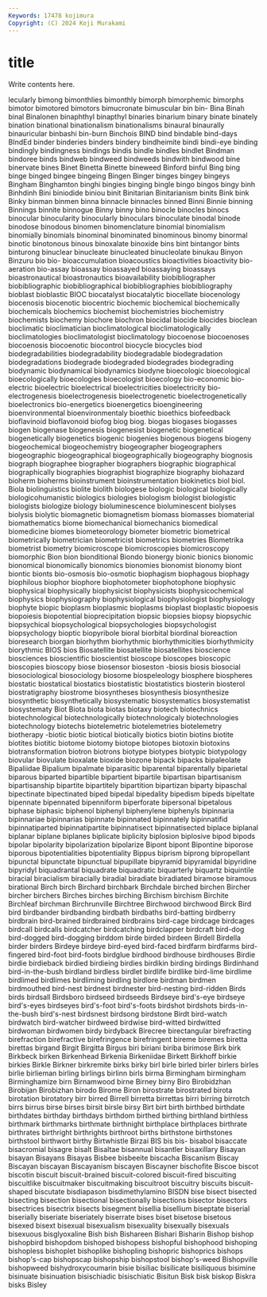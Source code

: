 ```yaml
---
Keywords: 17478 kojimura
Copyright: (C) 2024 Koji Murakami
---
```


# title

Write contents here.



lecularly bimong bimonthlies
bimonthly bimorph bimorphemic bimorphs bimotor bimotored bimotors bimucronate bimuscular bin
bin- Bina Binah binal Binalonen binaphthyl binapthyl binaries binarium binary
binate binately bination binational binationalism binationalisms binaural binaurally binauricular binbashi
bin-burn Binchois BIND bind bindable bind-days BIndEd binder binderies binders
bindery bindheimite bindi bindi-eye binding bindingly bindingness bindings bindis bindle
bindles bindlet Bindman bindoree binds bindweb bindweed bindweeds bindwith bindwood
bine binervate bines Binet Binetta Binette bineweed Binford binful Bing
bing binge binged bingee bingeing Bingen Binger binges bingey bingeys
Bingham Binghamton binghi bingies binging bingle bingo bingos bingy binh
Binhdinh Bini biniodide biniou binit Binitarian Binitarianism binits Bink bink
Binky binman binmen binna binnacle binnacles binned Binni Binnie binning
Binnings binnite binnogue Binny binny bino binocle binocles binocs binocular
binocularity binocularly binoculars binoculate binodal binode binodose binodous binomen binomenclature
binomial binomialism binomially binomials binominal binominated binominous binomy binormal binotic
binotonous binous binoxalate binoxide bins bint bintangor bints binturong binuclear
binucleate binucleated binucleolate binukau Binyon Binzuru bio bio- bioaccumulation bioacoustics
bioactivities bioactivity bio-aeration bio-assay bioassay bioassayed bioassaying bioassays bioastronautical bioastronautics
bioavailability biobibliographer biobibliographic biobibliographical biobibliographies biobibliography bioblast bioblastic BIOC biocatalyst
biocatalytic biocellate biocenology biocenosis biocenotic biocentric biochemic biochemical biochemically biochemicals
biochemics biochemist biochemistries biochemistry biochemists biochemy biochore biochron biocidal biocide
biocides bioclean bioclimatic bioclimatician bioclimatological bioclimatologically bioclimatologies bioclimatologist bioclimatology biocoenose
biocoenoses biocoenosis biocoenotic biocontrol biocycle biocycles biod biodegradabilities biodegradability biodegradable
biodegradation biodegradations biodegrade biodegraded biodegrades biodegrading biodynamic biodynamical biodynamics biodyne
bioecologic bioecological bioecologically bioecologies bioecologist bioecology bio-economic bio-electric bioelectric bioelectrical
bioelectricities bioelectricity bio-electrogenesis bioelectrogenesis bioelectrogenetic bioelectrogenetically bioelectronics bio-energetics bioenergetics bioengineering
bioenvironmental bioenvironmentaly bioethic bioethics biofeedback bioflavinoid bioflavonoid biofog biog biog.
biogas biogases biogasses biogen biogenase biogenesis biogenesist biogenetic biogenetical biogenetically
biogenetics biogenic biogenies biogenous biogens biogeny biogeochemical biogeochemistry biogeographer biogeographers
biogeographic biogeographical biogeographically biogeography biognosis biograph biographee biographer biographers biographic
biographical biographically biographies biographist biographize biography biohazard bioherm bioherms bioinstrument
bioinstrumentation biokinetics biol biol. Biola biolinguistics biolite biolith biologese biologic
biological biologically biologicohumanistic biologics biologies biologism biologist biologistic biologists biologize
biology bioluminescence bioluminescent biolyses biolysis biolytic biomagnetic biomagnetism biomass biomasses
biomaterial biomathematics biome biomechanical biomechanics biomedical biomedicine biomes biometeorology biometer
biometric biometrical biometrically biometrician biometricist biometrics biometries Biometrika biometrist biometry
biomicroscope biomicroscopies biomicroscopy biomorphic Bion bion bionditional Biondo bionergy bionic
bionics bionomic bionomical bionomically bionomics bionomies bionomist bionomy biont biontic
bionts bio-osmosis bio-osmotic biophagism biophagous biophagy biophilous biophor biophore biophotometer
biophotophone biophysic biophysical biophysically biophysicist biophysicists biophysicochemical biophysics biophysiography biophysiological
biophysiologist biophysiology biophyte biopic bioplasm bioplasmic bioplasms bioplast bioplastic biopoesis
biopoiesis biopotential bioprecipitation biopsic biopsies biopsy biopsychic biopsychical biopsychological biopsychologies
biopsychologist biopsychology bioptic biopyribole bioral biorbital biordinal bioreaction bioresearch biorgan
biorhythm biorhythmic biorhythmicities biorhythmicity biorythmic BIOS bios Biosatellite biosatellite biosatellites
bioscience biosciences bioscientific bioscientist bioscope bioscopes bioscopic bioscopies bioscopy biose
biosensor bioseston -biosis biosis biosocial biosociological biosociology biosome biospeleology biosphere
biospheres biostatic biostatical biostatics biostatistic biostatistics biosterin biosterol biostratigraphy biostrome
biosyntheses biosynthesis biosynthesize biosynthetic biosynthetically biosystematic biosystematics biosystematist biosystematy Biot
Biota biota biotas biotaxy biotech biotechnics biotechnological biotechnologically biotechnologicaly biotechnologies
biotechnology biotechs biotelemetric biotelemetries biotelemetry biotherapy -biotic biotic biotical biotically
biotics biotin biotins biotite biotites biotitic biotome biotomy biotope biotopes
biotoxin biotoxins biotransformation biotron biotrons biotype biotypes biotypic biotypology biovular
biovulate bioxalate bioxide biozone bipack bipacks bipaleolate Bipaliidae Bipalium bipalmate
biparasitic biparental biparentally biparietal biparous biparted bipartible bipartient bipartile bipartisan
bipartisanism bipartisanship bipartite bipartitely bipartition bipartizan biparty bipaschal bipectinate bipectinated
biped bipedal bipedality bipedism bipeds bipeltate bipennate bipennated bipenniform biperforate
bipersonal bipetalous biphase biphasic biphenol biphenyl biphenylene biphenyls bipinnaria bipinnariae
bipinnarias bipinnate bipinnated bipinnately bipinnatifid bipinnatiparted bipinnatipartite bipinnatisect bipinnatisected biplace
biplanal biplanar biplane biplanes biplicate biplicity biplosion biplosive bipod bipods
bipolar bipolarity bipolarization bipolarize Bipont bipont Bipontine biporose biporous bipotentialities
bipotentiality Bippus biprism biprong bipropellant bipunctal bipunctate bipunctual bipupillate bipyramid
bipyramidal bipyridine bipyridyl biquadrantal biquadrate biquadratic biquarterly biquartz biquintile biracial
biracialism biracially biradial biradiate biradiated biramose biramous birational Birch birch
Birchard birchbark Birchdale birched birchen Bircher bircher birchers Birches birches
birching Birchism birchism Birchite Birchleaf birchman Birchrunville Birchtree Birchwood birchwood
Birck Bird bird birdbander birdbanding birdbath birdbaths bird-batting birdberry birdbrain
bird-brained birdbrained birdbrains bird-cage birdcage birdcages birdcall birdcalls birdcatcher birdcatching
birdclapper birdcraft bird-dog bird-dogged bird-dogging birddom birde birded birdeen Birdell
Birdella birder birders Birdeye birdeye bird-eyed bird-faced birdfarm birdfarms bird-fingered
bird-foot bird-foots birdglue birdhood birdhouse birdhouses Birdie birdie birdieback birdied
birdieing birdies birdikin birding birdings Birdinhand bird-in-the-bush birdland birdless birdlet
birdlife birdlike bird-lime birdlime birdlimed birdlimes birdliming birdling birdlore birdman
birdmen birdmouthed bird-nest birdnest birdnester bird-nesting bird-ridden Birds birds birdsall
Birdsboro birdseed birdseeds Birdseye bird's-eye birdseye bird's-eyes birdseyes bird's-foot bird's-foots
birdshot birdshots birds-in-the-bush bird's-nest birdsnest birdsong birdstone Birdt bird-watch birdwatch
bird-watcher birdweed birdwise bird-witted birdwitted birdwoman birdwomen birdy birdyback Birecree
birectangular birefracting birefraction birefractive birefringence birefringent bireme biremes biretta birettas
birgand Birgit Birgitta Birgus biri biriani biriba birimose Birk birk
Birkbeck birken Birkenhead Birkenia Birkeniidae Birkett Birkhoff birkie birkies Birkle
Birkner birkremite birks birky birl birle birled birler birlers birles
birlie birlieman birling birlings birlinn birls birma Birmingham birmingham Birminghamize
birn Birnamwood birne Birney birny Biro Birobidzhan Birobijan Birobizhan birodo
Birome Biron birostrate birostrated birota birotation birotatory birr birred Birrell
birretta birrettas birri birring birrotch birrs birrus birse birses birsit
birsle birsy Birt birt birth birthbed birthdate birthdates birthday birthdays
birthdom birthed birthing birthland birthless birthmark birthmarks birthmate birthnight birthplace
birthplaces birthrate birthrates birthright birthrights birthroot births birthstone birthstones birthstool
birthwort birthy Birtwhistle Birzai BIS bis bis- bisabol bisaccate bisacromial
bisagre bisalt Bisaltae bisannual bisantler bisaxillary Bisayan bisayan Bisayans Bisayas
Bisbee bisbeeite biscacha Biscanism Biscay Biscayan biscayan Biscayanism biscayen Biscayner
bischofite Biscoe biscot biscotin biscuit biscuit-brained biscuit-colored biscuit-fired biscuiting biscuitlike
biscuitmaker biscuitmaking biscuitroot biscuitry biscuits biscuit-shaped biscutate bisdiapason bisdimethylamino BISDN
bise bisect bisected bisecting bisection bisectional bisectionally bisections bisector bisectors
bisectrices bisectrix bisects bisegment bisellia bisellium biseptate biserial biserially biseriate
biseriately biserrate bises biset bisetose bisetous bisexed bisext bisexual bisexualism
bisexuality bisexually bisexuals bisexuous bisglyoxaline Bish bish Bishareen Bishari Bisharin
Bishop bishop bishopbird bishopdom bishoped bishopess bishopful bishophood bishoping bishopless
bishoplet bishoplike bishopling bishopric bishoprics bishops bishop's-cap bishopscap bishopship bishopstool
bishop's-weed Bishopville bishopweed bishydroxycoumarin bisie bisiliac bisilicate bisiliquous bisimine bisinuate
bisinuation bisischiadic bisischiatic Bisitun Bisk bisk biskop Biskra bisks Bisley
